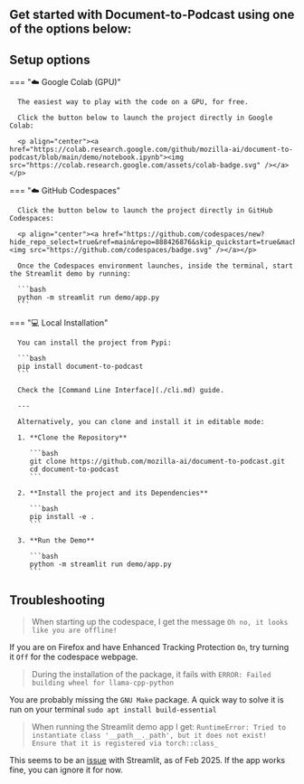 Get started with Document-to-Podcast using one of the options below:
---

## Setup options

=== "☁️ Google Colab (GPU)"

      The easiest way to play with the code on a GPU, for free.

      Click the button below to launch the project directly in Google Colab:

      <p align="center"><a href="https://colab.research.google.com/github/mozilla-ai/document-to-podcast/blob/main/demo/notebook.ipynb"><img src="https://colab.research.google.com/assets/colab-badge.svg" /></a></p>

=== "☁️ GitHub Codespaces"

      Click the button below to launch the project directly in GitHub Codespaces:

      <p align="center"><a href="https://github.com/codespaces/new?hide_repo_select=true&ref=main&repo=888426876&skip_quickstart=true&machine=standardLinux32gb"><img src="https://github.com/codespaces/badge.svg" /></a></p>

      Once the Codespaces environment launches, inside the terminal, start the Streamlit demo by running:

      ```bash
      python -m streamlit run demo/app.py
      ```

=== "💻 Local Installation"

      You can install the project from Pypi:

      ```bash
      pip install document-to-podcast
      ```

      Check the [Command Line Interface](./cli.md) guide.

      ---

      Alternatively, you can clone and install it in editable mode:

      1. **Clone the Repository**

         ```bash
         git clone https://github.com/mozilla-ai/document-to-podcast.git
         cd document-to-podcast
         ```

      2. **Install the project and its Dependencies**

         ```bash
         pip install -e .
         ```

      3. **Run the Demo**

         ```bash
         python -m streamlit run demo/app.py
         ```


## Troubleshooting

> When starting up the codespace, I get the message `Oh no, it looks like you are offline!`

If you are on Firefox and have Enhanced Tracking Protection `On`, try turning it `Off` for the codespace webpage.

> During the installation of the package, it fails with `ERROR: Failed building wheel for llama-cpp-python`

You are probably missing the `GNU Make` package. A quick way to solve it is run on your terminal `sudo apt install build-essential`

> When running the Streamlit demo app I get: `RuntimeError: Tried to instantiate class '__path__._path', but it does not exist! Ensure that it is registered via torch::class_`

This seems to be an [issue](https://discuss.streamlit.io/t/message-error-about-torch/90886) with Streamlit, as of Feb 2025. If the app works fine, you can ignore it for now.
